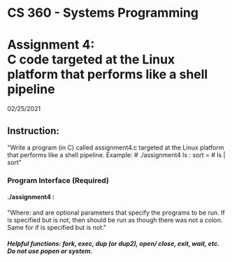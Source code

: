 # CS 360 - Systems Programming

<h1> Assignment 4: <br>C code targeted at the Linux platform that performs like a shell pipeline</h1>

02/25/2021

<h2> Instruction: </h2>

<p>"Write a program (in C) called assignment4.c targeted at the Linux platform that performs like a shell pipeline. Example:
# ./assignment4 ls : sort = # ls | sort"</p>

<h3> Program Interface (Required) </h3>

<h4><p> ./assignment4 <arg1> : <arg2> </h4></p>
<p>"Where: <arg1> and <arg2> are optional parameters that specify the programs
to be run. If <arg1> is specified but <arg2> is not, then <arg1> should be
run as though there was not a colon. Same for if <arg2> is specified but
<arg1> is not."</p>
    
<h5> Helpful functions: fork, exec, dup (or dup2), open/ close, exit, wait, etc. <br> Do not use popen or system. </h5>
